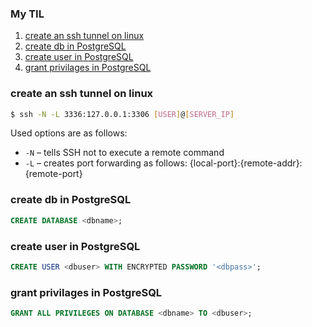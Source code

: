### My TIL

1. [create an ssh tunnel on linux](#create-an-ssh-tunnel-on-linux)
2. [create db in PostgreSQL](#create-db-in-postgresql)
3. [create user in PostgreSQL](#create-user-in-postgresql)
4. [grant privilages in PostgreSQL](#grant-privilages-in-postgresql)

### create an ssh tunnel on linux

```bash
$ ssh -N -L 3336:127.0.0.1:3306 [USER]@[SERVER_IP]
```

Used options are as follows:
- `-N` – tells SSH not to execute a remote command
- `-L` – creates port forwarding as follows: {local-port}:{remote-addr}:{remote-port}

### create db in PostgreSQL
```sql
CREATE DATABASE <dbname>;
```

### create user in PostgreSQL
```sql
CREATE USER <dbuser> WITH ENCRYPTED PASSWORD '<dbpass>';
```

### grant privilages in PostgreSQL
```sql
GRANT ALL PRIVILEGES ON DATABASE <dbname> TO <dbuser>;
```
